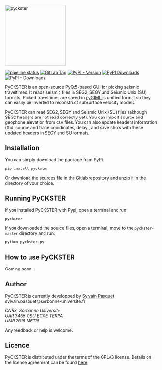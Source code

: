 <img src="https://gitlab.in2p3.fr/metis-geophysics/pyckster/-/raw/master/pyckster.png?ref_type=heads" alt="pyckster" width="200"/>

[![pipeline status](https://gitlab.in2p3.fr/metis-geophysics/pyckster/badges/master/pipeline.svg)](https://gitlab.in2p3.fr/metis-geophysics/pyckster/-/commits/master) 
[![GitLab Tag](https://img.shields.io/gitlab/v/tag/metis-geophysics%2Fpyckster?gitlab_url=https%3A%2F%2Fgitlab.in2p3.fr)](https://gitlab.in2p3.fr/metis-geophysics/pyckster/-/tags)
[![PyPI - Version](https://img.shields.io/pypi/v/pyckster)](https://pypi.org/project/pyckster/)
[![PyPI Downloads](https://static.pepy.tech/badge/pyckster)](https://pepy.tech/projects/pyckster)
![PyPI - Downloads](https://img.shields.io/pypi/dm/PyCKSTER)

PyCKSTER is an open-source PyQt5-based GUI for picking seismic traveltimes. It reads seismic files in SEG2, SEGY and Seismic Unix (SU) formats. Picked traveltimes are saved in [pyGIMLi](https://www.pygimli.org)'s unified format so they can easily be inverted to reconstruct subsurface velocity models.

PyCKSTER can read SEG2, SEGY and Seismic Unix (SU) files (although SEG2 headers are not read correctly yet). You can import source and geophone elevation from csv files. You can also update headers information (ffid, source and trace coordinates, delay), and save shots with these updated headers in SEGY and SU formats.

## Installation

You can simply download the package from PyPi:
``` bash
pip install pyckster
```

Or download the sources file in the Gitlab repository and unzip it in the directory of your choice.

## Running PyCKSTER

If you installed PyCKSTER with Pypi, open a terminal and run:
```bash
pyckster
```

If you downloaded the source files, open a terminal, move to the `pyckster-master` directory and run:
```bash
python pyckster.py
```

## How to use PyCKSTER

Coming soon...

## Author
PyCKSTER is currently developped by [Sylvain Pasquet](https://orcid.org/0000-0002-3625-9212)\
[sylvain.pasquet@sorbonne-universite.fr](sylvain.pasquet@sorbonne-universite.fr)


*CNRS, Sorbonne Université*\
*UAR 3455 OSU ECCE TERRA*\
*UMR 7619 METIS*


Any feedback or help is welcome.

## Licence

PyCKSTER is distributed under the terms of the GPLv3 license. Details on
the license agreement can be found [here].

[here]: LICENCE